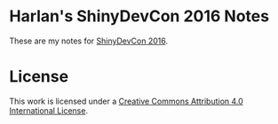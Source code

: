 Harlan's ShinyDevCon 2016 Notes
===============================

These are my notes for [ShinyDevCon 2016](https://www.rstudio.com/shinydevcon/).

License
=======

This work is licensed under a [Creative Commons Attribution 4.0 International License](http://creativecommons.org/licenses/by/4.0/).
